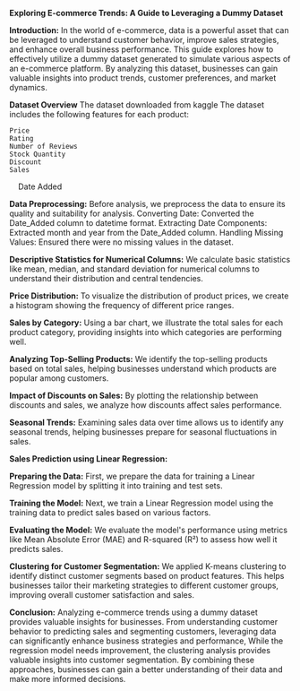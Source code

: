 **Exploring E-commerce Trends: A Guide to Leveraging a Dummy Dataset**

**Introduction:**
In the world of e-commerce, data is a powerful asset that can be leveraged to understand customer behavior, improve sales strategies, and enhance overall business performance. This guide explores how to effectively utilize a dummy dataset generated to simulate various aspects of an e-commerce platform. By analyzing this dataset, businesses can gain valuable insights into product trends, customer preferences, and market dynamics.

**Dataset Overview**
The dataset downloaded from kaggle
The dataset includes the following features for each product:

    Price
    Rating
    Number of Reviews
    Stock Quantity
    Discount
    Sales
    Date Added

**Data Preprocessing:**
Before analysis, we preprocess the data to ensure its quality and suitability for analysis.
Converting Date: Converted the Date_Added column to datetime format.
    Extracting Date Components: Extracted month and year from the Date_Added column.
    Handling Missing Values: Ensured there were no missing values in the dataset.

**Descriptive Statistics for Numerical Columns:**
We calculate basic statistics like mean, median, and standard deviation for numerical columns to understand their distribution and central tendencies.

**Price Distribution:**
To visualize the distribution of product prices, we create a histogram showing the frequency of different price ranges.

**Sales by Category:**
Using a bar chart, we illustrate the total sales for each product category, providing insights into which categories are performing well.

**Analyzing Top-Selling Products:**
We identify the top-selling products based on total sales, helping businesses understand which products are popular among customers.

**Impact of Discounts on Sales:**
By plotting the relationship between discounts and sales, we analyze how discounts affect sales performance.

**Seasonal Trends:**
Examining sales data over time allows us to identify any seasonal trends, helping businesses prepare for seasonal fluctuations in sales.

**Sales Prediction using Linear Regression:**

**Preparing the Data:**
First, we prepare the data for training a Linear Regression model by splitting it into training and test sets.

**Training the Model:**
Next, we train a Linear Regression model using the training data to predict sales based on various factors.

**Evaluating the Model:**
We evaluate the model's performance using metrics like Mean Absolute Error (MAE) and R-squared (R²) to assess how well it predicts sales.

**Clustering for Customer Segmentation:**
We applied K-means clustering to identify distinct customer segments based on product features. This helps businesses tailor their marketing strategies to different customer groups, improving overall customer satisfaction and sales.

**Conclusion:**
Analyzing e-commerce trends using a dummy dataset provides valuable insights for businesses. From understanding customer behavior to predicting sales and segmenting customers, leveraging data can significantly enhance business strategies and performance, While the regression model needs improvement, the clustering analysis provides valuable insights into customer segmentation. By combining these approaches, businesses can gain a better understanding of their data and make more informed decisions.
